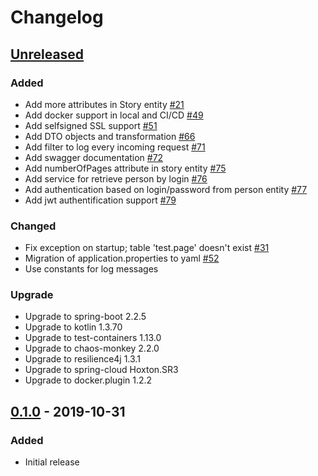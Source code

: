 # Changelog

## [Unreleased][]

[Unreleased]: https://github.com/tdevilleduc/urthehero/compare/0.1.0...HEAD

### Added

- Add more attributes in Story entity [#21][21]
- Add docker support in local and CI/CD [#49][49]
- Add selfsigned SSL support [#51][51]
- Add DTO objects and transformation [#66][66]
- Add filter to log every incoming request [#71][71]
- Add swagger documentation [#72][72]
- Add numberOfPages attribute in story entity [#75][75]
- Add service for retrieve person by login [#76][76]
- Add authentication based on login/password from person entity [#77][77]
- Add jwt authentification support [#79][79]

[21]: https://github.com/tdevilleduc/urthehero/issues/21
[49]: https://github.com/tdevilleduc/urthehero/issues/49
[51]: https://github.com/tdevilleduc/urthehero/issues/51
[66]: https://github.com/tdevilleduc/urthehero/issues/66
[71]: https://github.com/tdevilleduc/urthehero/issues/71
[72]: https://github.com/tdevilleduc/urthehero/issues/72
[75]: https://github.com/tdevilleduc/urthehero/issues/75
[76]: https://github.com/tdevilleduc/urthehero/issues/76
[77]: https://github.com/tdevilleduc/urthehero/issues/77
[79]: https://github.com/tdevilleduc/urthehero/issues/79

### Changed

- Fix exception on startup; table 'test.page' doesn't exist [#31][31]
- Migration of application.properties to yaml [#52][52] 
- Use constants for log messages

[31]: https://github.com/tdevilleduc/urthehero/issues/31
[52]: https://github.com/tdevilleduc/urthehero/issues/52

### Upgrade

- Upgrade to spring-boot 2.2.5
- Upgrade to kotlin 1.3.70
- Upgrade to test-containers 1.13.0
- Upgrade to chaos-monkey 2.2.0
- Upgrade to resilience4j 1.3.1
- Upgrade to spring-cloud Hoxton.SR3
- Upgrade to docker.plugin 1.2.2

## [0.1.0][] - 2019-10-31

[0.1.0]: https://github.com/tdevilleduc/urthehero//tree/0.1.0

### Added

-   Initial release
